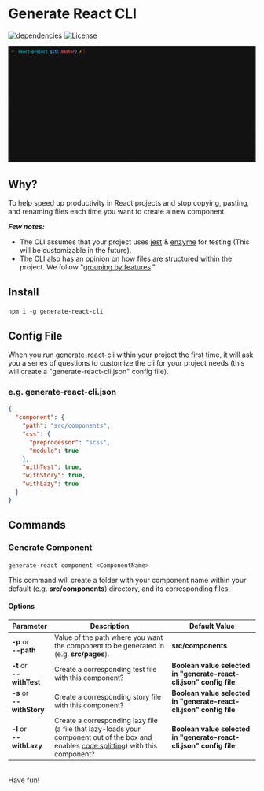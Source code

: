 # Generate React CLI
[![dependencies](https://david-dm.org/arminbro/generate-react-cli.svg)](https://david-dm.org/arminbro/generate-react-cli)
[![License](https://img.shields.io/npm/l/express.svg)](https://github.com/arminbro/generate-react-cli/blob/master/LICENSE)

<p align="center"><img src="/asset/component-cmd.gif?raw=true"/></p>

## Why?

To help speed up productivity in React projects and stop copying, pasting, and renaming files each time you want to create a new component.

**_Few notes:_**
- The CLI assumes that your project uses [jest](https://github.com/facebook/jest) & [enzyme](https://github.com/airbnb/enzyme) for testing (This will be customizable in the future).
- The CLI also has an opinion on how files are structured within the project. We follow "[grouping by features](https://reactjs.org/docs/faq-structure.html#grouping-by-features-or-routes)."

## Install

`npm i -g generate-react-cli`

## Config File
When you run generate-react-cli within your project the first time, it will ask you a series of questions to customize the cli for your project needs (this will create a "generate-react-cli.json" config file).

### e.g. **generate-react-cli.json**

```json
{
  "component": {
    "path": "src/components",
    "css": {
      "preprocessor": "scss",
      "module": true
    },
    "withTest": true,
    "withStory": true,
    "withLazy": true
  }
}
```

## Commands

### Generate Component

`generate-react component <ComponentName>`

This command will create a folder with your component name within your default (e.g. **src/components**) directory, and its corresponding files.

#### Options
|Parameter|Description|Default Value|
|---------|-----------|-------|
| **-p** or<br>**--path** | Value of the path where you want the component to be generated in (e.g. **src/pages**). | **src/components**
| **-t** or<br>**--withTest** | Create a corresponding test file with this component? | **Boolean value selected in "generate-react-cli.json" config file**
| **-s** or<br>**--withStory** | Create a corresponding story file with this component? | **Boolean value selected in "generate-react-cli.json" config file**
| **-l** or<br>**--withLazy** | Create a corresponding lazy file (a file that lazy-loads your component out of the box and enables [code splitting](https://reactjs.org/docs/code-splitting.html#code-splitting)) with this component? | **Boolean value selected in "generate-react-cli.json" config file**

<br>
Have fun!

